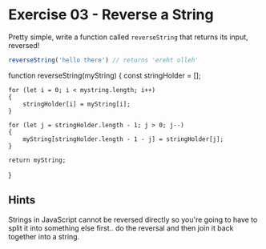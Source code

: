 # Exercise 03 - Reverse a String

Pretty simple, write a function called `reverseString` that returns its input, reversed!

```javascript
reverseString('hello there') // returns 'ereht olleh'
```

function reverseString(myString)
{
    const stringHolder = [];

    for (let i = 0; i < mystring.length; i++)
    {
        stringHolder[i] = myString[i];
    }

    for (let j = stringHolder.length - 1; j > 0; j--)
    {
        myString[stringHolder.length - 1 - j] = stringHolder[j];
    }

    return myString;
}

## Hints
Strings in JavaScript cannot be reversed directly so you're going to have to split it into something else first.. do the reversal and then join it back together into a string.
